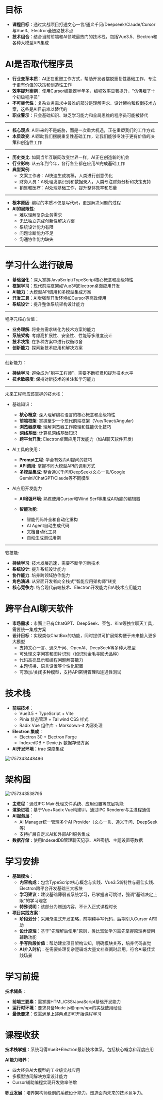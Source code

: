 # 目标

* **课程目标**：通过实战项目打通文心一言/通义千问/Deepseek/Claude/Cursor与Vue3、Electron全链路技术点
* **技术组合**：结合当前前端和AI领域最热门的技术栈，包括Vue3.5、Electron和各种大模型API集成

# AI是否取代程序员

* **行业变革本质**：AI正在重塑工作方式，帮助开发者摆脱重复性基础工作，专注于更有价值的决策和创造性工作
* **效率提升案例**：使用Cursor编辑器半年多，编程效率显著提升，"仿佛雇了十个初级程序员"
* **不可替代性**：复杂业务需求中最难的部分是理解需求、设计架构和权衡技术方案，这些是AI目前难以替代的
* **职业警示**：只会基础知识、缺乏学习能力和全局思维的程序员可能被替代

---


* **核心观点**: AI带来的不是威胁，而是一次重大机遇，正在重塑我们的工作方式
* **本质改变**: AI帮助我们摆脱重复性基础工作，让我们能够专注于更有价值的决策和创造性工作

---



* **历史类比**: 如同当年互联网改变世界一样，AI正在创造新的机会
* **行业影响**: 从去年到今年，各行各业都在应用AI完成基础工作
* **典型案例**:
  * 文案工作者：AI快速生成初稿，人类进行创意优化
  * 财务人员：AI处理发票识别和数据录入，人类专注财务分析和决策支持
  * 销售和医疗：AI处理基础工作，提升整体效率和质量

---



* **根本原因**: 编程的本质不仅是写代码，更是解决问题的过程
* **AI的局限性**:
  * 难以理解复杂业务需求
  * 无法独立完成创新性解决方案
  * 系统设计能力有限
  * 问题诊断能力不足
  * 沟通协作能力缺失

---



# 学习什么进行破局

* **基础强化**：深入掌握JavaScript/TypeScript核心概念和高级特性
* **框架学习**：现代前端框架如Vue3和Electron桌面应用开发
* **AI能力**：大模型API调用和多模型集成方案
* **开发工具**：AI增强型开发环境如Cursor等高效使用
* **系统设计**：提升整体系统架构设计能力

---

程序元核心价值：

* **业务理解**: 将业务需求转化为技术方案的能力
* **系统架构**: 考虑高扩展性、安全性、性能等多维度设计
* **技术决策**: 在多种方案中进行权衡取舍
* **创新能力**: 探索新技术应用和解决方案

---

创新能力：

* **持续学习**: 避免成为"躺平工程师"，需要不断积累和提升技术水平
* **技术敏感度**: 保持对新技术的关注和学习能力

---

未来工程师应该掌握的技术栈：

* 基础知识：

  * **核心概念**: 深入理解编程语言的核心概念和高级特性
  * **前端框架**: 掌握至少一个现代前端框架（Vue/React/Angular）
  * **浏览器原理**: 理解浏览器工作原理和性能优化技巧
  * **网络基础**: 计算机网络基础知识
  * **跨平台开发**: Electron桌面应用开发能力（如AI聊天软件开发）
* AI工具的使用：

  * **Prompt工程**: 学会有效向AI提问的技巧
  * **API调用**: 掌握不同大模型API的调用方式
  * **多模型集成**: 整合通义千问/DeepSeek/文心一言/Google Gemini/ChatGPT/Claude等不同模型
* AI应用开发能力

  * **AI增强环境**: 熟练使用Cursor和Wind Serf等集成AI功能的编辑器
  * **智能功能**:

    * 智能代码补全和自动化重构
    * AI Agent自动生成代码
    * 文档自动化工具
    * 自动生成测试用例

---

软技能:

* **持续学习**: 技术发展迅速，需要不断学习新技术
* **系统设计**: 提升系统设计能力
* **协作能力**: 培养跨领域协作能力
* **角色演进**: 从界面开发者向全栈式"智能应用架构师"转变
* **核心竞争力**: 结合现代前端技术、Electron开发能力和AI技术应用能力


# 跨平台AI聊天软件

* **市场需求**：市面上已有ChatGPT、DeepSeek、豆包、Kim等独立聊天工具，需要统一集成方案
* **设计目标**：实现类似ChatBox的功能，同时提供可扩展架构便于未来接入更多大模型
  * 支持文心一言、通义千问、OpenAI、DeepSeek等多种大模型
  * 可处理文字问答和图片识别（如识别金毛寻回犬品种）
  * 代码高亮显示和编程问题解答能力
  * 主题切换、语言设置等个性化配置
  * 可添加/关闭多种模型，支持API密钥管理和连通性测试

# 技术栈

* **前端技术**：
  * Vue3.5 + TypeScript + Vite
  * Pinia 状态管理 + Tailwind CSS 样式
  * Radix Vue 组件库 + Markdown-it 内容处理
* **Electron 集成**：
  * Electron 30 + Electron Forge
  * IndexedDB + Dexie.js 数据存储方案
* **AI开发环境**：trae 深度集成

![1757343448496](image/01引言/1757343448496.png)

# 架构图

![1757343538795](image/01引言/1757343538795.png)

* **主进程**：通过IPC Main处理文件系统、应用设置等底层功能
* **渲染进程**：基于Vue+Radix Vue构建UI，通过IPC Renderer与主进程通信
* **AI服务层**：
  * AI Manager统一管理多个AI Provider（文心一言、通义千问、DeepSeek等）
  * 支持扩展自定义AI和外部API服务集成
* **数据存储**：使用IndexedDB管理聊天记录、API密钥、主题设置等数据

# 学习安排

* **基础模块**：
  * **内容构成**：包含TypeScript核心概念与实践、Vue3.5新特性与最佳实践、Electron跨平台开发基础三大板块
  * **学习建议**：建议基础薄弱者系统学习，已掌握者可跳过，强调"基础决定上限"的学习理念
  * **特殊说明**：该部分为赠送内容，不计入正式课程时长
* **项目实践方案**：
  * **阶段划分**：采用渐进式开发策略，前期纯手写代码，后期引入Cursor AI辅助
  * **设计原理**：基于"先理解后使用"原则，类比驾驶学习需先掌握原理再使用辅助功能
  * **手写阶段价值**：帮助建立项目架构认知，明确模块关系，培养代码直觉
  * **AI介入时机**：在需要处理复杂逻辑或大量文档查阅时启用，符合AI最佳实践场景

# 学习前提

**技术储备**：

* **前端三要素**：需掌握HTML/CSS/JavaScript基础开发能力
* **运行时环境**：要求具备Node.js和npm/npx的实战使用经验
* **最低要求**：仅需满足上述两点即可开始课程学习

# **课程收获**

**技术栈掌握**：系统习得Vue3+Electron最新技术体系，包括核心概念和深度应用

**AI能力培养**：

* 四大经典AI大模型的工业级实战应用
* 多模型协同解决方案设计能力
* Cursor辅助编程实现开发效率倍增

**职业发展**：培养架构师级别的系统设计能力，塑造面向未来的技术竞争力。
